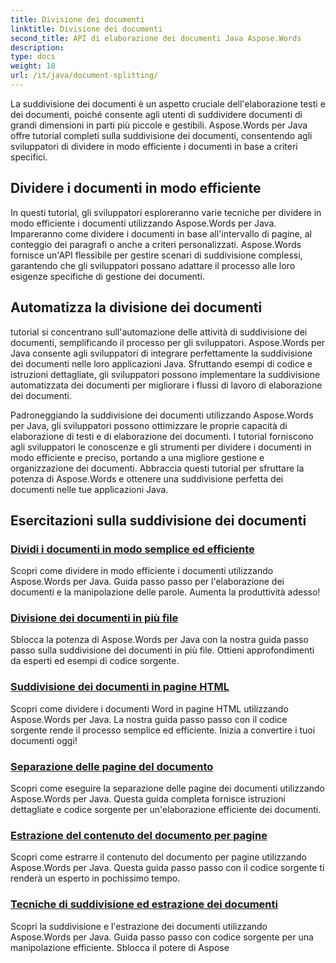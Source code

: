 ```yaml
---
title: Divisione dei documenti
linktitle: Divisione dei documenti
second_title: API di elaborazione dei documenti Java Aspose.Words
description: 
type: docs
weight: 18
url: /it/java/document-splitting/
---
```


La suddivisione dei documenti è un aspetto cruciale dell'elaborazione testi e dei documenti, poiché consente agli utenti di suddividere documenti di grandi dimensioni in parti più piccole e gestibili. Aspose.Words per Java offre tutorial completi sulla suddivisione dei documenti, consentendo agli sviluppatori di dividere in modo efficiente i documenti in base a criteri specifici.

## Dividere i documenti in modo efficiente

In questi tutorial, gli sviluppatori esploreranno varie tecniche per dividere in modo efficiente i documenti utilizzando Aspose.Words per Java. Impareranno come dividere i documenti in base all'intervallo di pagine, al conteggio dei paragrafi o anche a criteri personalizzati. Aspose.Words fornisce un'API flessibile per gestire scenari di suddivisione complessi, garantendo che gli sviluppatori possano adattare il processo alle loro esigenze specifiche di gestione dei documenti.

## Automatizza la divisione dei documenti

tutorial si concentrano sull'automazione delle attività di suddivisione dei documenti, semplificando il processo per gli sviluppatori. Aspose.Words per Java consente agli sviluppatori di integrare perfettamente la suddivisione dei documenti nelle loro applicazioni Java. Sfruttando esempi di codice e istruzioni dettagliate, gli sviluppatori possono implementare la suddivisione automatizzata dei documenti per migliorare i flussi di lavoro di elaborazione dei documenti.

Padroneggiando la suddivisione dei documenti utilizzando Aspose.Words per Java, gli sviluppatori possono ottimizzare le proprie capacità di elaborazione di testi e di elaborazione dei documenti. I tutorial forniscono agli sviluppatori le conoscenze e gli strumenti per dividere i documenti in modo efficiente e preciso, portando a una migliore gestione e organizzazione dei documenti. Abbraccia questi tutorial per sfruttare la potenza di Aspose.Words e ottenere una suddivisione perfetta dei documenti nelle tue applicazioni Java.

## Esercitazioni sulla suddivisione dei documenti

### [Dividi i documenti in modo semplice ed efficiente](./split-documents-easily-efficiently/)

Scopri come dividere in modo efficiente i documenti utilizzando Aspose.Words per Java. Guida passo passo per l'elaborazione dei documenti e la manipolazione delle parole. Aumenta la produttività adesso!
### [Divisione dei documenti in più file](./splitting-documents-into-multiple-files/)
Sblocca la potenza di Aspose.Words per Java con la nostra guida passo passo sulla suddivisione dei documenti in più file. Ottieni approfondimenti da esperti ed esempi di codice sorgente.
### [Suddivisione dei documenti in pagine HTML](./splitting-documents-into-html-pages/)
Scopri come dividere i documenti Word in pagine HTML utilizzando Aspose.Words per Java. La nostra guida passo passo con il codice sorgente rende il processo semplice ed efficiente. Inizia a convertire i tuoi documenti oggi!
### [Separazione delle pagine del documento](./document-page-separation/)
Scopri come eseguire la separazione delle pagine dei documenti utilizzando Aspose.Words per Java. Questa guida completa fornisce istruzioni dettagliate e codice sorgente per un'elaborazione efficiente dei documenti.
### [Estrazione del contenuto del documento per pagine](./extracting-document-content-pages/)
Scopri come estrarre il contenuto del documento per pagine utilizzando Aspose.Words per Java. Questa guida passo passo con il codice sorgente ti renderà un esperto in pochissimo tempo.
### [Tecniche di suddivisione ed estrazione dei documenti](./document-splitting-extraction-techniques/)
Scopri la suddivisione e l'estrazione dei documenti utilizzando Aspose.Words per Java. Guida passo passo con codice sorgente per una manipolazione efficiente. Sblocca il potere di Aspose